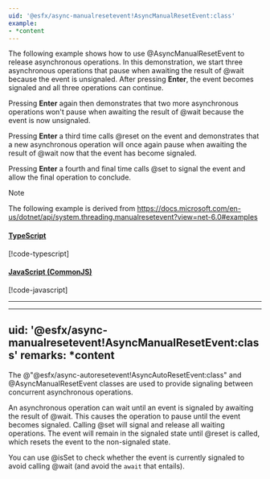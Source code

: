 ```yaml
---
uid: '@esfx/async-manualresetevent!AsyncManualResetEvent:class'
example:
- *content
---
```


The following example shows how to use @AsyncManualResetEvent to release asynchronous operations. In this demonstration,
we start three asynchronous operations that pause when awaiting the result of @wait because the event is unsignaled.
After pressing **Enter**, the event becomes signaled and all three operations can continue. 

Pressing **Enter** again then demonstrates that two more asynchronous operations won't pause when awaiting the result of 
@wait because the event is now unsignaled.

Pressing **Enter** a third time calls @reset on the event and demonstrates that a new asynchronous operation will once
again pause when awaiting the result of @wait now that the event has become signaled.

Pressing **Enter** a fourth and final time calls @set to signal the event and allow the final operation to conclude.

> [!NOTE]
> The following example is derived from https://docs.microsoft.com/en-us/dotnet/api/system.threading.manualresetevent?view=net-6.0#examples

#### [TypeScript](#tab/ts)
[!code-typescript[](../examples/AsyncManualResetEvent.ts)]

#### [JavaScript (CommonJS)](#tab/js)
[!code-javascript[](../examples/AsyncManualResetEvent.js)]

***

---
uid: '@esfx/async-manualresetevent!AsyncManualResetEvent:class'
remarks: *content
---

The @"@esfx/async-autoresetevent!AsyncAutoResetEvent:class" and @AsyncManualResetEvent classes are used to provide signaling between concurrent asynchronous operations.

An asynchronous operation can wait until an event is signaled by awaiting the result of @wait. This causes the operation to pause until the event
becomes signaled. Calling @set will signal and release all waiting operations. The event will remain in the signaled state until @reset is called,
which resets the event to the non-signaled state.

You can use @isSet to check whether the event is currently signaled to avoid calling @wait (and avoid the `await` that entails).